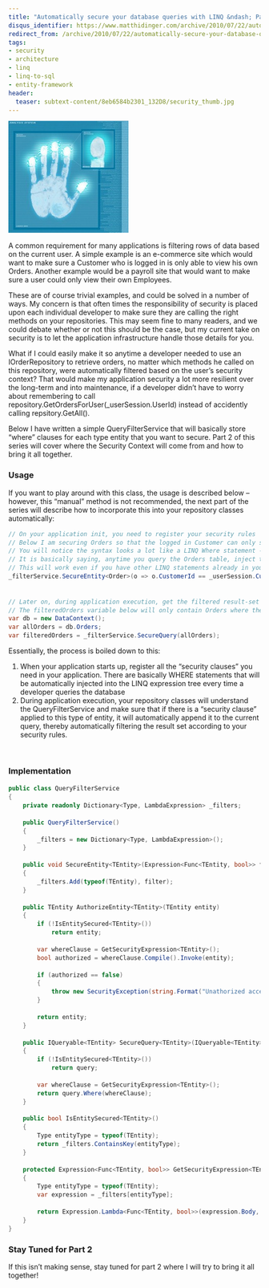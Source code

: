 ```yaml
---
title: "Automatically secure your database queries with LINQ &ndash; Part 1"
disqus_identifier: https://www.matthidinger.com/archive/2010/07/22/automatically-secure-your-database-queries-with-linq-part-1.aspx
redirect_from: /archive/2010/07/22/automatically-secure-your-database-queries-with-linq-part-1.aspx/
tags: 
- security
- architecture
- linq
- linq-to-sql
- entity-framework
header:
  teaser: subtext-content/8eb6584b2301_132D8/security_thumb.jpg
---
```

![](/images/subtext-content/8eb6584b2301_132D8/security_thumb.jpg)

A common requirement for many applications is filtering rows of data based on the current user. A simple example is an e-commerce site which would want to make sure a Customer who is logged in is only able to view his own Orders. Another example would be a payroll site that would want to make sure a user could only view their own Employees.

These are of course trivial examples, and could be solved in a number of ways. My concern is that often times the responsibility of security is placed upon each individual developer to make sure they are calling the right methods on your repositories. This may seem fine to many readers, and we could debate whether or not this should be the case, but my current take on security is to let the application infrastructure handle those details for you.

What if I could easily make it so anytime a developer needed to use an IOrderRepository to retrieve orders, no matter which methods he called on this repository, were automatically filtered based on the user’s security context? That would make my application security a lot more resilient over the long-term and into maintenance, if a developer didn’t have to worry about remembering to call repository.GetOrdersForUser(\_userSession.UserId) instead of accidently calling repsitory.GetAll().

Below I have written a simple QueryFilterService that will basically store “where” clauses for each type entity that you want to secure. Part 2 of this series will cover where the Security Context will come from and how to bring it all together.

### Usage

If you want to play around with this class, the usage is described below – however, this “manual” method is not recommended, the next part of the series will describe how to incorporate this into your repository classes automatically:

```csharp
// On your application init, you need to register your security rules
// Below I am securing Orders so that the logged in Customer can only see his own Orders
// You will notice the syntax looks a lot like a LINQ Where statement -- which is exactly what it is.
// It is basically saying, anytime you query the Orders table, inject the following WHERE clause so that only the current Customer's Orders are returned
// This will work even if you have other LINQ statements already in your query, including other where statements
_filterService.SecureEntity<Order>(o => o.CustomerId == _userSession.CustomerId);


// Later on, during application execution, get the filtered result-set of any entity...
// The filteredOrders variable below will only contain Orders where the order.CustomerId == the logged-in CustomerId
var db = new DataContext();
var allOrders = db.Orders;
var filteredOrders = _filterService.SecureQuery(allOrders);
```

Essentially, the process is boiled down to this:

1.  When your application starts up, register all the “security clauses” you need in your application. There are basically WHERE statements that will be automatically injected into the LINQ expression tree every time a developer queries the database
2.  During application execution, your repository classes will understand the QueryFilterService and make sure that if there is a “security clause” applied to this type of entity, it will automatically append it to the current query, thereby automatically filtering the result set according to your security rules.

 

### Implementation

```csharp
public class QueryFilterService
{
    private readonly Dictionary<Type, LambdaExpression> _filters;

    public QueryFilterService()
    {
        _filters = new Dictionary<Type, LambdaExpression>();
    }

    public void SecureEntity<TEntity>(Expression<Func<TEntity, bool>> filter)
    {
        _filters.Add(typeof(TEntity), filter);
    }

    public TEntity AuthorizeEntity<TEntity>(TEntity entity)
    {
        if (!IsEntitySecured<TEntity>())
            return entity;

        var whereClause = GetSecurityExpression<TEntity>();
        bool authorized = whereClause.Compile().Invoke(entity);

        if (authorized == false)
        {
            throw new SecurityException(string.Format("Unathorized access to the requested entity: {0}.", typeof(TEntity)));
        }

        return entity;
    }

    public IQueryable<TEntity> SecureQuery<TEntity>(IQueryable<TEntity> query)
    {
        if (!IsEntitySecured<TEntity>())
            return query;

        var whereClause = GetSecurityExpression<TEntity>();
        return query.Where(whereClause);
    }

    public bool IsEntitySecured<TEntity>()
    {
        Type entityType = typeof(TEntity);
        return _filters.ContainsKey(entityType);
    }

    protected Expression<Func<TEntity, bool>> GetSecurityExpression<TEntity>()
    {
        Type entityType = typeof(TEntity);
        var expression = _filters[entityType];

        return Expression.Lambda<Func<TEntity, bool>>(expression.Body, expression.Parameters);
    }
}
```

### Stay Tuned for Part 2

If this isn’t making sense, stay tuned for part 2 where I will try to bring it all together!

 

 

